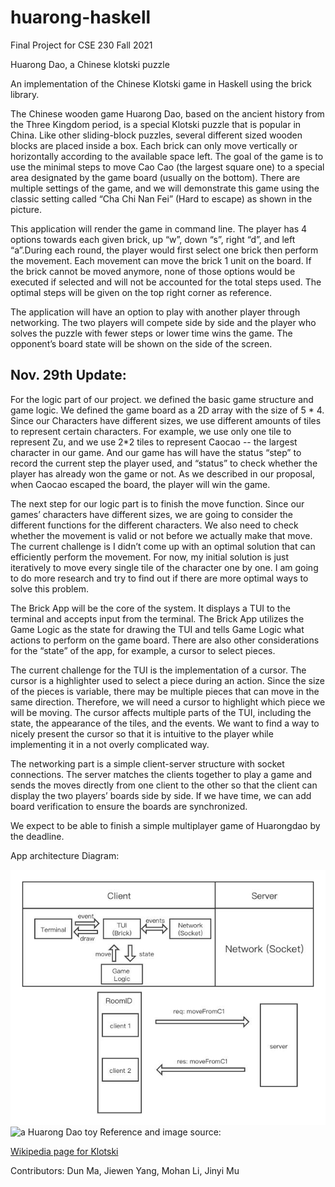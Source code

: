 # huarong-haskell
Final Project for CSE 230 Fall 2021

Huarong Dao, a Chinese klotski puzzle

An implementation of the Chinese Klotski game in Haskell using the brick library.

The Chinese wooden game Huarong Dao, based on the ancient history from the Three Kingdom period, is a special Klotski puzzle that is popular in China. Like other sliding-block puzzles, several different sized wooden blocks are placed inside a box. Each brick can only move vertically or horizontally according to the available space left. The goal of the game is to use the minimal steps to move Cao Cao (the largest square one) to a special area designated by the game board (usually on the bottom). There are multiple settings of the game, and we will demonstrate this game using the classic setting called “Cha Chi Nan Fei” (Hard to escape) as shown in the picture.  

This application will render the game in command line. The player has 4 options towards each given brick, up “w”, down “s”, right “d”, and left “a”.During each round, the player would first select one brick then perform the movement.  Each movement can move the brick 1 unit on the board. If the brick cannot be moved anymore, none of those options would be executed if selected and will not be accounted for the total steps used. The optimal steps will be given on the top right corner as reference. 

The application will have an option to play with another player through networking. The two players will compete side by side and the player who solves the puzzle with fewer steps or lower time wins the game. The opponent’s board state will be shown on the side of the screen. 

## Nov. 29th Update:

For the logic part of our project. we defined the basic game structure and game logic. We defined the game board as a 2D array with the size of 5 * 4. Since our Characters have different sizes, we use different amounts of tiles to represent certain characters. For example, we use only one tile to represent Zu, and we use 2*2 tiles to represent Caocao -- the largest character in our game. And our game has will have the status “step” to record the current step the player used, and “status” to check whether the player has already won the game or not. As we described in our proposal, when Caocao escaped the board, the player will win the game. 

The next step for our logic part is to finish the move function. Since our games’ characters have different sizes, we are going to consider the different functions for the different characters. We also need to check whether the movement is valid or not before we actually make that move. The current challenge is I didn’t come up with an optimal solution that can efficiently perform the movement. For now, my initial solution is just iteratively to move every single tile of the character one by one. I am going to do more research and try to find out if there are more optimal ways to solve this problem. 


The Brick App will be the core of the system. It displays a TUI to the terminal and accepts input from the terminal. The Brick App utilizes the Game Logic as the state for drawing the TUI and tells Game Logic what actions to perform on the game board. There are also other considerations for the “state” of the app, for example, a cursor to select pieces.

The current challenge for the TUI is the implementation of a cursor. The cursor is a highlighter used to select a piece during an action. Since the size of the pieces is variable, there may be multiple pieces that can move in the same direction. Therefore, we will need a cursor to highlight which piece we will be moving. The cursor affects multiple parts of the TUI, including the state, the appearance of the tiles, and the events. We want to find a way to nicely present the cursor so that it is intuitive to the player while implementing it in a not overly complicated way. 

The networking part is a simple client-server structure with socket connections. The server matches the clients together to play a game and sends the moves directly from one client to the other so that the client can display the two players’ boards side by side. If we have time, we can add board verification to ensure the boards are synchronized. 

We expect to be able to finish a simple multiplayer game of Huarongdao by the deadline. 

App architecture Diagram:

<img src="images/architecture.jpg" alt="App Architecture"/>
<!-- [![App Architecture](images/architecture.jpg)] (images/architecture.png) -->

<img src="https://upload.wikimedia.org/wikipedia/commons/thumb/a/a7/HuaRongDao.jpg/1024px-HuaRongDao.jpg" alt="a Huarong Dao toy" width="200"/>
Reference and image source:

[Wikipedia page for Klotski](https://en.wikipedia.org/wiki/Klotski)

Contributors: Dun Ma, Jiewen Yang, Mohan Li, Jinyi Mu
